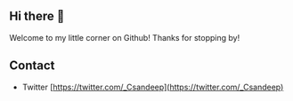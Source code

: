 ## Hi there 👋

Welcome to my little corner on Github! Thanks for stopping by!


## Contact

- Twitter [https://twitter.com/_Csandeep](https://twitter.com/_Csandeep)

